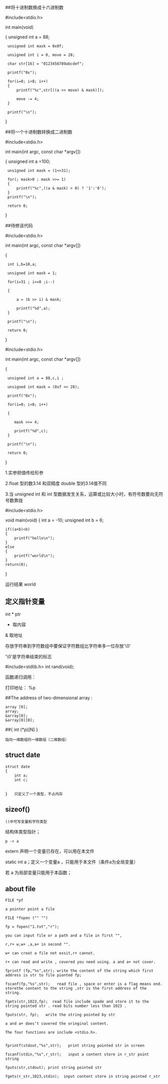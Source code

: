 ##将十进制数换成十六进制数

 #include<stdio.h>

 int main(void)

 {
     unsigned int a = 88;

     unsigned int mask = 0x0f;
    
     unsigned int i = 0, move = 28;
    
     char str[16] = "0123456789abcdef";

     printf("0x");
     
     for(i=0; i<8; i++)
     {
         printf("%c",str[((a >> move) & mask)]);
        
         move -= 4;
     }

     printf("\n");
 }

##将一个十进制数转换成二进制数


 #include<stdio.h>

 int main(int argc, const char *argv[])
 
 {
     unsigned int a =100;

     unsigned int mask = (1<<31);
    
     for(; mask>0 ; mask >>= 1)
     {
         printf("%c",((a & mask) > 0) ? '1':'0');
     }
     printf("\n");
     
     return 0;
 }



##待修该代码

 #include<stdio.h>

 int main(int argc, const char *argv[])
 
 {
 
     int i,b=10,a;
 
     unsigned int mask = 1;
     
     for(i=31 ; i>=0 ;i--)
     
     {
     
         a = (b >> i) & mask;
         
         printf("%d",a);
     }

     printf("\n");
   
     return 0;
 }  



 #include<stdio.h>

 int main(int argc, const char *argv[])
 
 {
 
     unsigned int a = 88,c,i ;
     
     unsigned int mask = (0xf << 28);
 
     printf("0x");
     
     for(i=0; i<8; i++)
     
     {
        
        mask >>= 4;
        
        printf("%d",c);
     }

     printf("\n");
     
     return 0;
 
 
 }


1.实参把值传给形参

2.float 型的数3.14 和双精度 double 型的3.14值不同

3.当 unsigned int  和 int 型数据发生关系，运算或比较大小时，有符号数要向无符号数靠拢

 #include<stdio.h>

 void main(void)
 {
    int a = -10;
    unsigned int b = 6;

    if((a+b)<b)
    {
        printf("hello\n");
    }
    else
    {    
        printf("world\n");
    }
    return(0);

 }

 运行结果 world

 ## 定义指针变量

 int * ptr

 * 取内容

 & 取地址


 存放字符串到字符数组中要保证字符数组比字符串多一位存放'\0'

'\0'是字符串结束的标志


#include<stdlib.h>
int rand(void); 



函数递归调用：

打印地址： %p

##The address of two-dimensional array :

    array [0];
    array;
    &array[0];
    &array[0][0];


##{ int (*p)[N]  }
    
    指向一维数组的一维数组（二维数组）


## struct date 
    struct date
    {
        int a;
        int c;


    }   只定义了一个类型，不占内存


## sizeof() 

    ()中可写变量和字符类型

结构体类型指针；

    p -> a

extern 声明一个变量已存在，可以用在本文件

static int a；定义一个变量a ，只能用于本文件（条件a为全局变量）

若 a 为局部变量只能用于本函数；

## about file 

    FILE *pf

    a pointer point a file 

    FILE *fopen ("" "")

    fp = fopen("1.txt","r");

    you can input file or a path and a file in first "",

    r,r+ w,w+ ,a,a+ in second "".

    w+ can creat a file not exsit,r+ cannot.

    r+ can read and write , covered you need using. a and a+ not cover.

    fprintf (fp,"%s",str); write the content of the string which first address is str to file pionted fp;

    fscanf(fp,"%s",str);   read file , space or enter is a flag means end. storethe content to the string ,str is the first address of the string.

    fgets(str,1023,fp);  read file include spade and store it to the string pointed str . read bits number less than 1023 .

    fputs(str, fp);   write the string pointed by str  

    a and a+ does‘t covered the oringinal content.
   
    The four functions are include <stdio.h>.


    fprintf(stdout,"%s",str);   print string pointed str in screen

    fscanf(stdin,"%s",r_str);   input a content store in r_str point string
    
    fputs(str,stdout); print string pointed str

    fgets(r_str,1023,stdin);  input content store in string pointed r_str
